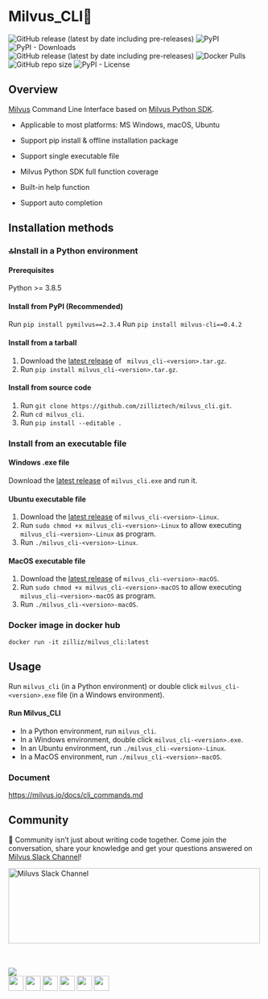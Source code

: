# Milvus_CLI🚀

![GitHub release (latest by date including pre-releases)](https://img.shields.io/github/v/release/zilliztech/milvus_cli?include_prereleases) ![PyPI](https://img.shields.io/pypi/v/milvus-cli)
![PyPI - Downloads](https://img.shields.io/pypi/dm/milvus_cli?label=PYPI%20downloads) ![GitHub release (latest by date including pre-releases)](https://img.shields.io/github/downloads-pre/zilliztech/milvus_cli/latest/total?label=Release%40latest%20downloads) ![Docker Pulls](https://img.shields.io/docker/pulls/zilliz/milvus_cli)
![GitHub repo size](https://img.shields.io/github/repo-size/zilliztech/milvus_cli) ![PyPI - License](https://img.shields.io/pypi/l/milvus-cli)

## Overview

[Milvus](https://github.com/milvus-io/milvus) Command Line Interface based on [Milvus Python SDK](https://github.com/milvus-io/pymilvus).

- Applicable to most platforms: MS Windows, macOS, Ubuntu

- Support pip install & offline installation package

- Support single executable file

- Milvus Python SDK full function coverage

- Built-in help function

- Support auto completion

## Installation methods

### 🔝Install in a Python environment

#### Prerequisites

Python >= 3.8.5

#### Install from PyPI (Recommended)

Run `pip install pymilvus==2.3.4`
Run `pip install milvus-cli==0.4.2`

#### Install from a tarball

1. Download the [latest release](https://github.com/zilliztech/milvus_cli/releases/latest) of ` milvus_cli-<version>.tar.gz`.
2. Run `pip install milvus_cli-<version>.tar.gz`.

#### Install from source code

1. Run `git clone https://github.com/zilliztech/milvus_cli.git`.
2. Run `cd milvus_cli`.
3. Run `pip install --editable .`

### Install from an executable file

#### Windows .exe file

Download the [latest release](https://github.com/zilliztech/milvus_cli/releases/latest) of `milvus_cli.exe` and run it.

#### Ubuntu executable file

1. Download the [latest release](https://github.com/zilliztech/milvus_cli/releases/latest) of `milvus_cli-<version>-Linux`.
2. Run `sudo chmod +x milvus_cli-<version>-Linux` to allow executing `milvus_cli-<version>-Linux` as program.
3. Run `./milvus_cli-<version>-Linux`.

#### MacOS executable file

1. Download the [latest release](https://github.com/zilliztech/milvus_cli/releases/latest) of `milvus_cli-<version>-macOS`.
2. Run `sudo chmod +x milvus_cli-<version>-macOS` to allow executing `milvus_cli-<version>-macOS` as program.
3. Run `./milvus_cli-<version>-macOS`.

### Docker image in docker hub

`docker run -it zilliz/milvus_cli:latest`

## Usage

Run `milvus_cli` (in a Python environment) or double click `milvus_cli-<version>.exe` file (in a Windows environment).

#### Run Milvus_CLI

- In a Python environment, run `milvus_cli`.
- In a Windows environment, double click `milvus_cli-<version>.exe`.
- In an Ubuntu environment, run `./milvus_cli-<version>-Linux`.
- In a MacOS environment, run `./milvus_cli-<version>-macOS`.

### Document

https://milvus.io/docs/cli_commands.md

## Community

💬 Community isn’t just about writing code together. Come join the conversation, share your knowledge and get your questions answered on [Milvus Slack Channel](https://join.slack.com/t/milvusio/shared_invite/zt-e0u4qu3k-bI2GDNys3ZqX1YCJ9OM~GQ)!

<a href="https://join.slack.com/t/milvusio/shared_invite/zt-e0u4qu3k-bI2GDNys3ZqX1YCJ9OM~GQ">
    <img src="https://assets.zilliz.com/readme_slack_4a07c4c92f.png" alt="Miluvs Slack Channel"  height="150" width="500">
</a>

<br><!-- Do not remove start of hero-bot --><br>
<img src="https://img.shields.io/badge/all--contributors-6-orange"><br>
<a href="https://github.com/chris-zilliz"><img src="https://avatars.githubusercontent.com/u/91247127?v=4" width="30px" /></a>
<a href="https://github.com/czhen-zilliz"><img src="https://avatars.githubusercontent.com/u/83751452?v=4" width="30px" /></a>
<a href="https://github.com/haorenfsa"><img src="https://avatars.githubusercontent.com/u/15938850?v=4" width="30px" /></a>
<a href="https://github.com/kateshaowanjou"><img src="https://avatars.githubusercontent.com/u/58837504?v=4" width="30px" /></a>
<a href="https://github.com/matrixji"><img src="https://avatars.githubusercontent.com/u/183388?v=4" width="30px" /></a>
<a href="https://github.com/sre-ci-robot"><img src="https://avatars.githubusercontent.com/u/56469371?v=4" width="30px" /></a>
<br><!-- Do not remove end of hero-bot --><br>
